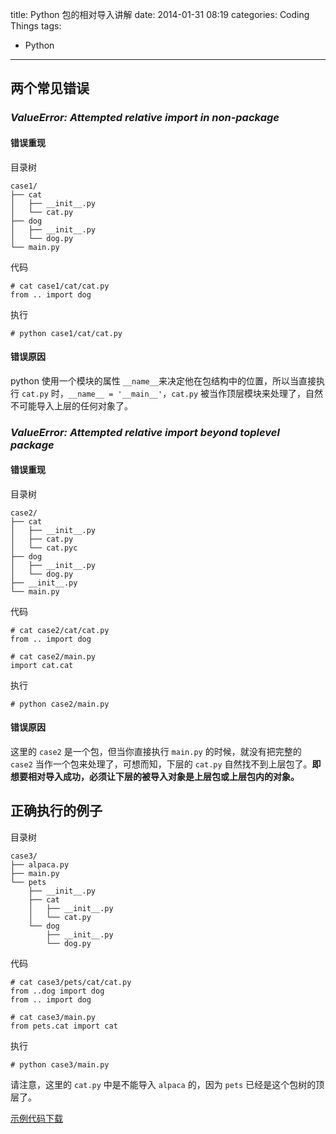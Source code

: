 title: Python 包的相对导入讲解
date: 2014-01-31 08:19
categories: Coding Things
tags:
- Python
---

## 两个常见错误

### *ValueError: Attempted relative import in non-package*

#### 错误重现

目录树

```shell-session
case1/
├── cat
│   ├── __init__.py
│   └── cat.py
├── dog
│   ├── __init__.py
│   └── dog.py
└── main.py
```

代码


```console
# cat case1/cat/cat.py
from .. import dog
```

执行

```cosole
# python case1/cat/cat.py
```

#### 错误原因

python 使用一个模块的属性 `__name__`来决定他在包结构中的位置，所以当直接执行 `cat.py` 时，`__name__ = '__main__'`，`cat.py` 被当作顶层模块来处理了，自然不可能导入上层的任何对象了。

### *ValueError: Attempted relative import beyond toplevel package*

#### 错误重现

目录树

```shell-session
case2/
├── cat
│   ├── __init__.py
│   ├── cat.py
│   └── cat.pyc
├── dog
│   ├── __init__.py
│   └── dog.py
├── __init__.py
└── main.py
```

代码

```shell-session
# cat case2/cat/cat.py
from .. import dog

# cat case2/main.py
import cat.cat
```

执行

```cosole
# python case2/main.py
```

#### 错误原因

这里的 `case2` 是一个包，但当你直接执行 `main.py` 的时候，就没有把完整的 `case2` 当作一个包来处理了，可想而知，下层的 `cat.py` 自然找不到上层包了。**即想要相对导入成功，必须让下层的被导入对象是上层包或上层包内的对象。**

## 正确执行的例子

目录树

```shell-sesion
case3/
├── alpaca.py
├── main.py
└── pets
    ├── __init__.py
    ├── cat
    │   ├── __init__.py
    │   └── cat.py
    └── dog
        ├── __init__.py
        └── dog.py
```

代码

```shell-session
# cat case3/pets/cat/cat.py
from ..dog import dog
from .. import dog

# cat case3/main.py
from pets.cat import cat
```

执行

```console
# python case3/main.py
```

请注意，这里的 `cat.py` 中是不能导入 `alpaca` 的，因为 `pets` 已经是这个包树的顶层了。

[示例代码下载](http://hiaero.net/wp-content/uploads/2014/01/python-relative-imports.zip)
